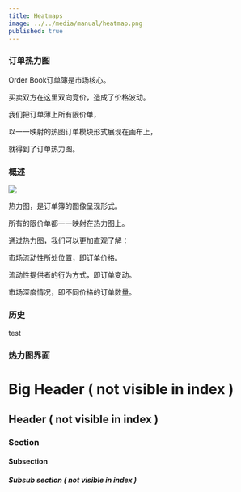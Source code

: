```yaml
---
title: Heatmaps
image: ../../media/manual/heatmap.png
published: true
---
```


### 订单热力图

Order Book订单簿是市场核心。

买卖双方在这里双向竞价，造成了价格波动。



我们把订单薄上所有限价单，

以一一映射的热图订单模块形式展现在画布上，

就得到了订单热力图。


### 概述

![](https://lh4.googleusercontent.com/wjc9mq6DGj0kObKn2Z090Mw27w_GGsqKz60WoGz0UK4cm2tLvHyCy4S3R7H2mnsMdibdTpcWTtzk1_FGRqPOUUfyyrEDwSUBvBm_Q9ZSO7kxztD3BrE=w1280)

热力图，是订单簿的图像呈现形式。

所有的限价单都一一映射在热力图上。



通过热力图，我们可以更加直观了解：

市场流动性所处位置，即订单价格。

流动性提供者的行为方式，即订单变动。

市场深度情况，即不同价格的订单数量。


### 历史

test

### 热力图界面

# Big Header ( not visible in index )

## Header ( not visible in index )

### Section

#### Subsection

##### Subsub section ( not visible in index )
